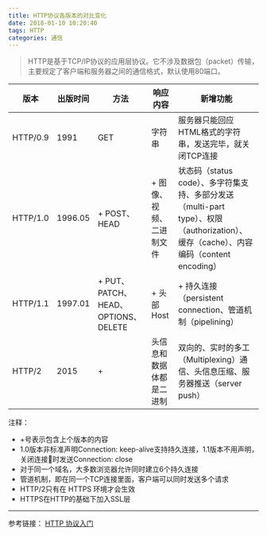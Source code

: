 ```yaml
---
title: HTTP协议各版本的对比变化
date: 2018-01-10 10:20:40
tags: HTTP
categories: 通信
---
```



> HTTP是基于TCP/IP协议的应用层协议。它不涉及数据包（packet）传输，主要规定了客户端和服务器之间的通信格式，默认使用80端口。

版本 | 出版时间 | 方法 | 响应内容 | 新增功能
-|-|-|-|-
HTTP/0.9 | 1991    | GET | 字符串 | 服务器只能回应HTML格式的字符串，发送完毕，就关闭TCP连接
HTTP/1.0 | 1996.05 | + POST、HEAD | + 图像、视频、二进制文件 | 状态码（status code）、多字符集支持、多部分发送（multi-part type）、权限（authorization）、缓存（cache）、内容编码（content encoding）
HTTP/1.1 | 1997.01 | + PUT、PATCH、HEAD、 OPTIONS、DELETE | + 头部Host | + 持久连接（persistent connection、管道机制（pipelining）
HTTP/2   | 2015    | + | 头信息和数据体都是二进制 | 双向的、实时的多工（Multiplexing）通信、头信息压缩、服务器推送（server push） 

注释：
- +号表示包含上个版本的内容
- 1.0版本非标准声明Connection: keep-alive支持持久连接，1.1版本不用声明，关闭连接时发送Connection: close
- 对于同一个域名，大多数浏览器允许同时建立6个持久连接
- 管道机制，即在同一个TCP连接里面，客户端可以同时发送多个请求
- HTTP/2只有在 HTTPS 环境才会生效
- HTTPS在HTTP的基础下加入SSL层

<!-- more -->

---
参考链接：
[HTTP 协议入门](http://www.ruanyifeng.com/blog/2016/08/http.html)